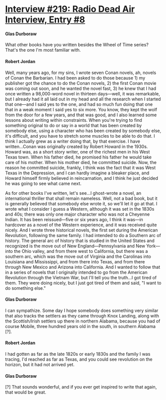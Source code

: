 # [Interview #219: Radio Dead Air Interview, Entry #8](https://www.theoryland.com/intvmain.php?i=219#8)

#### Glas Durboraw

What other books have you written besides the Wheel of Time series? That's the one I'm most familiar with.

#### Robert Jordan

Well, many years ago, for my sins, I wrote seven Conan novels, ah, novels of Conan the Barbarian. I had been asked to do those because 1) my publisher got the chance to do the Conan novels, 2) the first Conan movie was coming out soon, and he wanted the novel fast, 3) he knew that I had once written a 98,000-word novel in thirteen days—well, it was remarkable, but I already had it all laid out in my head and all the research when I started that one—and I said yes to the one, and had so much fun doing that one that in a weak moment I said yes to six more. You know, they kept the wolf from the door for a few years, and that was good, and I also learned some lessons about writing within constraints. When you're trying to find something original to do or say in a world that has been created by somebody else, using a character who has been created by somebody else, it's difficult, and you have to stretch some muscles to be able to do that. I think I actually grew as a writer doing that, by that exercise. I have written...Conan was originally created by Robert Howard in the 1930s. Howard was, as a short story writer, one of the richest men in his West Texas town. When his father died, he promised his father he would take care of his mother. When his mother died, he committed suicide. Now, the reason he committed suicide, frankly, I think was the fact that it was West Texas in the Depression, and I can hardly imagine a bleaker place, and Howard himself firmly believed in reincarnation, and I think he just decided he was going to see what came next.

As for other books I've written, let's see...I ghost-wrote a novel, an international thriller that shall remain nameless. Well, not a bad book, but it is generally believed that somebody else wrote it, so we'll let it go at that. I wrote what I consider I guess a Western, although it was set in the 1830s and 40s; there was only one major character who was not a Cheyenne Indian. It has been reissued—five or six years ago, I think it was—in hardcover as a novel of the Western experience, and it was received quite nicely. And I wrote three historical novels, the first set during the American Revolution, following the same family. I had intended to do a Southern arc of history. The general arc of history that is studied in the United States and recognized is the move out of New England—Pennsylvania and New York—into the Ohio valley, and from there west to California, but there was a southern arc, which was the move out of Virginia and the Carolinas into Louisiana and Mississippi, and from there into Texas, and from there through New Mexico and Arizona into California. And I wanted to follow that in a series of novels that I originally intended to go from the American Revolution through the Vietnam War, but I'll tell you the truth...I got tired of them. They were doing nicely, but I just got tired of them and said, "I want to do something else."

#### Glas Durboraw

I can sympathize. Some day I hope somebody does something very similar that also tracks the settlers as they came through Knox Landing, along with the Scottish/Irish settlers up there in northern Alabama, because you had of course Mobile, three hundred years old in the south, in southern Alabama [?].

#### Robert Jordan

I had gotten as far as the late 1820s or early 1830s and the family I was tracing, I'd reached as far as Texas, and you could see revolution on the horizon, but it had not arrived yet.

#### Glas Durboraw

[?] That sounds wonderful, and if you ever get inspired to write that again, that would be great.

